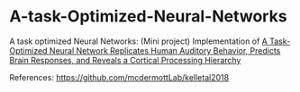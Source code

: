 # A-task-Optimized-Neural-Networks
A task optimized Neural Networks: (Mini project)
Implementation of [A Task-Optimized Neural Network Replicates Human Auditory Behavior, Predicts Brain Responses, and Reveals a Cortical Processing Hierarchy](https://www.cell.com/neuron/fulltext/S0896-6273(18)30250-2)

References:
https://github.com/mcdermottLab/kelletal2018

